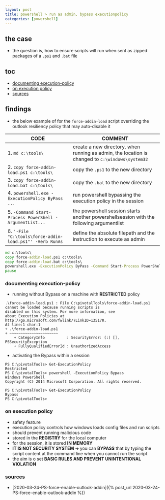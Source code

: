 ```yaml
---
layout: post
title: powershell > run as admin, bypass executionpolicy
categories: [powershell]
---
```

## the case	
* the question is, how to ensure scripts will run when sent as zipped packages of a `.ps1` and `.bat` file 


## toc
<!-- TOC -->

- [documenting execution-policy](#documenting-execution-policy)
- [on execution policy](#on-execution-policy)
- [sources](#sources)

<!-- /TOC -->

## findings
* the below example of for the `force-addin-load` script overriding the outlook resiliency policy that may auto-disable it

CODE                                                     | COMMENT
---------------------------------------------------------|------------------------------------------------------------------------------------------------
1. `md c:\tools\`                                        | create a new directory. when running as admin, the location is changed to `c:\windows\system32`
2. `copy force-addin-load.ps1 c:\tools\`                 | copy the `.ps1` to the new directory
3. `copy force-addin-load.bat c:\tools\`                 | copy the `.bat` to the new directory
4. `powershell.exe -ExecutionPolicy ByPass ...`          | run powershell bypassing the execution policy in the session
5. `-Command Start-Process PowerShell -ArgumentList...`  | the powershell session starts another powershellsession with the following argumentlist
6. `'-File "C:\tools\force-addin-load.ps1"' -Verb RunAs` | define the absolute filepath and the instruction to execute as admin

```bat
md c:\tools\                        
copy force-addin-load.ps1 c:\tools\ 
copy force-addin-load.bat c:\tools\ 
powershell.exe -ExecutionPolicy ByPass -Command Start-Process PowerShell -ArgumentList '-File "C:\tools\force-addin-load.ps1"' -Verb RunAs
pause
```

### documenting execution-policy
* running without Bypass on a machine with **RESTRICTED** policy

```
.\force-addin-load.ps1 : File C:\pivotalTools\force-addin-load.ps1 cannot be loaded because running scripts is
disabled on this system. For more information, see about_Execution_Policies at
http://go.microsoft.com/fwlink/?LinkID=135170.
At line:1 char:1
+ .\force-addin-load.ps1
+ ~~~~~~~~~~~~~~~~~~~~~~
    + CategoryInfo          : SecurityError: (:) [], PSSecurityException
    + FullyQualifiedErrorId : UnauthorizedAccess
```

* activating the Bypass within a session

```
PS C:\pivotalTools> Get-ExecutionPolicy
Restricted
PS C:\pivotalTools> powershell -ExecutionPolicy Bypass
Windows PowerShell
Copyright (C) 2014 Microsoft Corporation. All rights reserved.

PS C:\pivotalTools> Get-ExecutionPolicy
Bypass
PS C:\pivotalTools>
```
### on execution policy
* safety feature
* execution policy controls how windows loads config files and run scripts
* should prevent running malicious code
* stored in the **REGISTRY** for the local computer
* for the session, it is stored **IN MEMORY**
* **IT IS NOT SECURITY SYSTEM** ➔ you can **BYPASS** that by typing the script content at the command line when you cannot run the script
* the aim is o set **BASIC RULES AND PREVENT UNINTENTIONAL VIOLATION**

### sources
* [2020-03-24-PS-force-enable-outlook-addin]({% post_url 2020-03-24-PS-force-enable-outlook-addin %})
